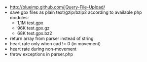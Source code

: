   * http://blueimp.github.com/jQuery-File-Upload/
  * save gpx files as plain text/gzip/bzip2 according to available php modules:
    * 1,1M test.gpx
    * 96K test.gpx.gz
    * 68K test.gpx.bz2
  * return array from parser instead of string
  * heart rate only when cad != 0 (in movement)
  * heart rate during non-movement
  * throw exceptions in parser.php

